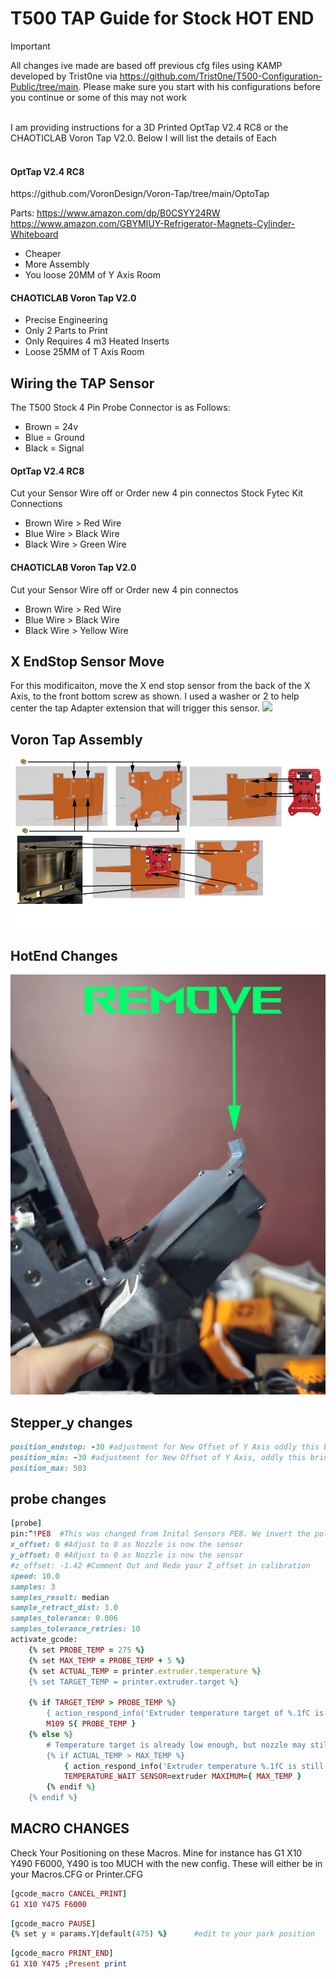  <H1>T500 TAP Guide for Stock HOT END</h1> 

> [!IMPORTANT]
>All changes ive made are based off previous cfg files using KAMP developed by Trist0ne via https://github.com/Trist0ne/T500-Configuration-Public/tree/main. Please make sure you start with his configurations before you continue or some of this may not work

<br />
I am providing instructions for a 3D Printed OptTap V2.4 RC8 or the CHAOTICLAB Voron Tap V2.0. Below I will list the details of Each
<br />
<br />
<h4>OptTap V2.4 RC8</h4>
https://github.com/VoronDesign/Voron-Tap/tree/main/OptoTap

Parts:
https://www.amazon.com/dp/B0CSYY24RW
https://www.amazon.com/GBYMIUY-Refrigerator-Magnets-Cylinder-Whiteboard
<ul>
<li>Cheaper </li>
<li>More Assembly</li>
<li>You loose 20MM of Y Axis Room</li>
</ul>
<h4>CHAOTICLAB Voron Tap V2.0</h4>
<ul>
<li>Precise Engineering</li>
<li>Only 2 Parts to Print</li>
<li>Only Requires 4 m3 Heated Inserts</li>
<li>Loose 25MM of T Axis Room</li>
</ul>


<h2>Wiring the TAP Sensor</h2>
The T500 Stock 4 Pin Probe Connector is as Follows:
<ul>
<li>Brown = 24v </li>
<li>Blue = Ground</li>
<li>Black = Signal </li> 
</ul>


<h4>OptTap V2.4 RC8</h4>
Cut your Sensor Wire off or Order new 4 pin connectos
Stock Fytec Kit Connections
<ul>
<li>Brown Wire > Red Wire </li>
<li>Blue Wire > Black Wire</li>
<li>Black Wire > Green Wire</li>
</ul>


<h4>CHAOTICLAB Voron Tap V2.0</h4>
Cut your Sensor Wire off or Order new 4 pin connectos
<ul>
<li>Brown Wire > Red Wire </li>
<li>Blue Wire > Black Wire</li>
<li>Black Wire > Yellow Wire</li>
</ul>

<h2>X EndStop Sensor Move</h2>
For this modificaiton, move the X end stop sensor from the back of the  X Axis, to the front bottom screw as shown. I used a washer or 2 to help center the tap Adapter extension that will trigger this sensor.
<img src="https://github.com/user-attachments/assets/97bec78c-74b7-47c7-9558-208e333e2462"</img>

<h2>Voron Tap Assembly</h2>
<img src="https://github.com/jranger615/T500-TAP/blob/main/VORON%20CNC%20STL/photos/Tap%20Assembly.jpg?raw=true"</img>
<h2>HotEnd Changes</h2>
<img src="https://github.com/jranger615/T500-TAP/blob/main/photos/HotEnd%20Changes.jpg?raw=true"</img>

<h2>Stepper_y changes</h2>

```ruby
position_endstop: -30 #adjustment for New Offset of Y Axis oddly this brings the hotend to the end of the thermal sheet. You coudl set this to 50 to get to closer to the front of the bed
position_min: -30 #adjustment for New Offset of Y Axis, oddly this brings the hotend to the end of the thermal sheet. You coudl set this to 50 to get to closer to the front of the bed
position_max: 503
```
<h2>probe changes</h2>

```ruby
[probe]
pin:^!PE8  #This was changed from Inital Sensors PE8. We invert the polarity (!) and set pull up (^)
x_offset: 0 #Adjust to 0 as Nozzle is now the sensor
y_offset: 0 #Adjust to 0 as Nozzle is now the sensor
#z_offset: -1.42 #Comment Out and Redo your Z_offset in calibration
speed: 10.0
samples: 3
samples_result: median
sample_retract_dist: 3.0
samples_tolerance: 0.006
samples_tolerance_retries: 10
activate_gcode:
    {% set PROBE_TEMP = 275 %}
    {% set MAX_TEMP = PROBE_TEMP + 5 %}
    {% set ACTUAL_TEMP = printer.extruder.temperature %}
    {% set TARGET_TEMP = printer.extruder.target %}

    {% if TARGET_TEMP > PROBE_TEMP %}
        { action_respond_info('Extruder temperature target of %.1fC is too high, lowering to %.1fC' % (TARGET_TEMP, PROBE_TEMP)) }
        M109 S{ PROBE_TEMP }
    {% else %}
        # Temperature target is already low enough, but nozzle may still be too hot.
        {% if ACTUAL_TEMP > MAX_TEMP %}
            { action_respond_info('Extruder temperature %.1fC is still too high, waiting until below %.1fC' % (ACTUAL_TEMP, MAX_TEMP)) }
            TEMPERATURE_WAIT SENSOR=extruder MAXIMUM={ MAX_TEMP }
        {% endif %}
    {% endif %}
```
<h2>MACRO CHANGES</h2>
Check Your Positioning on these Macros. Mine for instance has G1 X10 Y490 F6000, Y490 is too MUCH with the new config. These will either be in your Macros.CFG or Printer.CFG
<br />

```ruby
[gcode_macro CANCEL_PRINT]
G1 X10 Y475 F6000
```

```ruby
[gcode_macro PAUSE] 
{% set y = params.Y|default(475) %}      #edit to your park position
```

```ruby
[gcode_macro PRINT_END]
G1 X10 Y475 ;Present print
```

